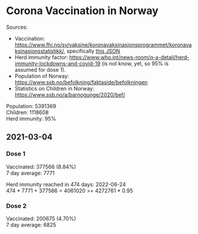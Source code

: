 # Corona Vaccination in Norway

Sources:

- Vaccination: <https://www.fhi.no/sv/vaksine/koronavaksinasjonsprogrammet/koronavaksinasjonsstatistikk/>, specifically [this JSON](https://www.fhi.no/api/chartdata/api/99119)
- Herd immunity factor: <https://www.who.int/news-room/q-a-detail/herd-immunity-lockdowns-and-covid-19> (is not know, yet, so 95% is assumed for dose 1).
- Population of Norway: <https://www.ssb.no/befolkning/faktaside/befolkningen>
- Statistics on Children in Norway: https://www.ssb.no/a/barnogunge/2020/bef/



Population: 5391369  
Children: 1118608  
Herd immunity: 95%  

## 2021-03-04

### Dose 1

Vaccinated: 377566 (8.84%)  
7 day average: 7771

Herd immunity reached in 474 days: 2022-06-24  
474 * 7771 + 377566 = 4061020 >= 4272761 * 0.95

### Dose 2

Vaccinated: 200675 (4.70%)  
7 day average: 6825

